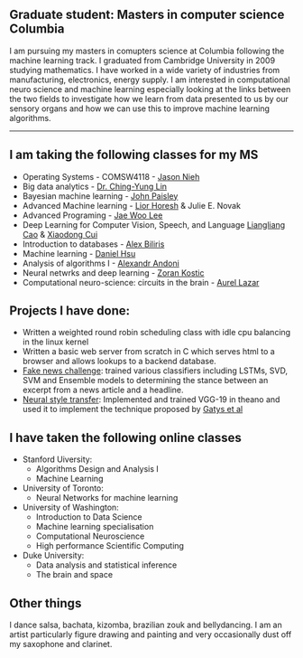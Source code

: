 ## Graduate student: Masters in computer science Columbia

I am pursuing my masters in comupters science at Columbia following the machine learning track. I graduated from Cambridge University in 2009 studying mathematics. I have worked in a wide variety of industries from manufacturing, electronics, energy supply. I am interested in computational neuro science and machine learning especially looking at the links between the two fields to investigate how we learn from data presented to us by our sensory organs and how we can use this to improve machine learning algorithms.

---
## I am taking the following classes for my MS

 - Operating Systems - COMSW4118 - [Jason Nieh](http://www.cs.columbia.edu/~nieh/)
 - Big data analytics - [Dr. Ching-Yung Lin](https://www.ee.columbia.edu/~cylin/course/bigdata/)
 - Bayesian machine learning - [John Paisley](http://www.columbia.edu/~jwp2128)
 - Advanced Machine learning - [Lior Horesh](http://researcher.watson.ibm.com/researcher/view.php?person=us-lhoresh) & Julie E. Novak
 - Advanced Programing - [Jae Woo Lee](http://www.cs.columbia.edu/~jae/)
 - Deep Learning for Computer Vision, Speech, and Language [Liangliang Cao](http://llcao.net/) & [Xiaodong Cui](http://researcher.watson.ibm.com/researcher/view.php?person=us-cuix)
 - Introduction to databases - [Alex Biliris](http://www.cs.columbia.edu/~biliris/)
 - Machine learning - [Daniel Hsu](http://www.cs.columbia.edu/~djhsu/)
 - Analysis of algorithms I - [Alexandr Andoni](http://www.mit.edu/~andoni/)
 - Neural netwrks and deep learning - [Zoran Kostic](https://sites.google.com/site/mobiledcc/people/zk-my-page/)
 - Computational neuro-science: circuits in the brain - [Aurel Lazar](http://www.ee.columbia.edu/~aurel//)

## Projects I have done:

 - Written a weighted round robin scheduling class with idle cpu balancing in the linux kernel
 - Written a basic web server from scratch in C which serves html to a browser and allows lookups to a backend database.
 - [Fake news challenge](https://goddenrich.github.io/aml-fnc/): trained various classifiers including LSTMs, SVD, SVM and Ensemble models to determining the stance between an excerpt from a news article and a headline.
 - [Neural style transfer](https://yogeshg.github.io/artistic-styles/): Implemented and trained VGG-19 in theano and used it to implement the technique proposed by [Gatys et al](http://ieeexplore.ieee.org/document/7780634/)

## I have taken the following online classes

* Stanford Uiversity:
  * Algorithms Design and Analysis I
  * Machine Learning
* University of Toronto:
  * Neural Networks for machine learning
* University of Washington:
  * Introduction to Data Science
  * Machine learning specialisation
  * Computational Neuroscience
  * High performance Scientific Computing
* Duke University:
  * Data analysis and statistical inference
  * The brain and space


## Other things

I dance salsa, bachata, kizomba, brazilian zouk and bellydancing. I am an artist particularly figure drawing and painting and very occasionally dust off my saxophone and clarinet.
